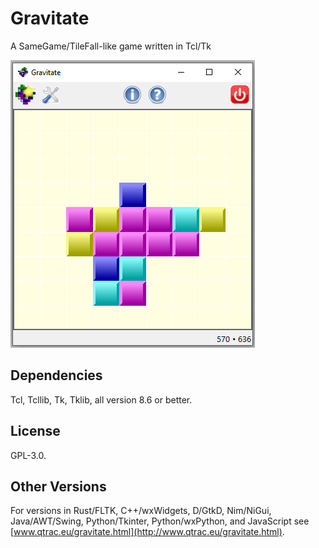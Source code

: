 # Gravitate

A SameGame/TileFall-like game written in Tcl/Tk

![Screenshot](screenshot.png)

## Dependencies

Tcl, Tcllib, Tk, Tklib, all version 8.6 or better.

## License

GPL-3.0.

## Other Versions

For versions in Rust/FLTK, C++/wxWidgets, D/GtkD, Nim/NiGui, Java/AWT/Swing,
Python/Tkinter, Python/wxPython, and JavaScript see
[www.qtrac.eu/gravitate.html](http://www.qtrac.eu/gravitate.html).
